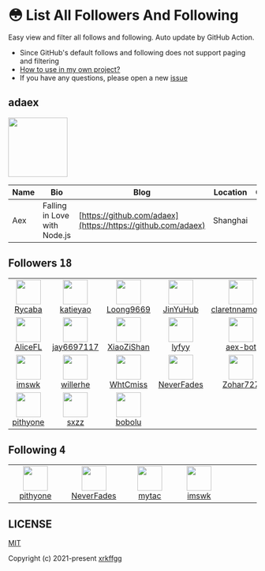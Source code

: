 # 😳 List All Followers And Following

 Easy view and filter all follows and following. Auto update by GitHub Action.

- Since GitHub's default follows and following does not support paging and filtering
- [How to use in my own project?](https://github.com/xrkffgg/list-all-followers-and-following/issues/1)
- If you have any questions, please open a new [issue](https://github.com/xrkffgg/list-all-followers-and-following/issues)

## adaex

<img src="https://avatars.githubusercontent.com/u/29560987?v=4" width="120" />

| Name | Bio | Blog | Location | Company |
| -- | -- | -- | -- | -- |
| Aex | Falling in Love with Node.js | [https://github.com/adaex](https://https://github.com/adaex) | Shanghai | - |

## Followers <kbd>18</kbd>

<table>
  <tr>
    <td width="150" align="center">
      <a href="https://github.com/Rycaba">
        <img src="https://avatars.githubusercontent.com/u/87093969?v=4" width="50" />
        <br />
        Rycaba
      </a>
    </td>
    <td width="150" align="center">
      <a href="https://github.com/katieyao">
        <img src="https://avatars.githubusercontent.com/u/70366320?v=4" width="50" />
        <br />
        katieyao
      </a>
    </td>
    <td width="150" align="center">
      <a href="https://github.com/Loong9669">
        <img src="https://avatars.githubusercontent.com/u/57898409?v=4" width="50" />
        <br />
        Loong9669
      </a>
    </td>
    <td width="150" align="center">
      <a href="https://github.com/JinYuHub">
        <img src="https://avatars.githubusercontent.com/u/46179617?v=4" width="50" />
        <br />
        JinYuHub
      </a>
    </td>
    <td width="150" align="center">
      <a href="https://github.com/claretnnamocha">
        <img src="https://avatars.githubusercontent.com/u/43606892?v=4" width="50" />
        <br />
        claretnnamocha
      </a>
    </td>
  </tr><tr>
    <td width="150" align="center">
      <a href="https://github.com/AliceFL">
        <img src="https://avatars.githubusercontent.com/u/40189366?v=4" width="50" />
        <br />
        AliceFL
      </a>
    </td>
    <td width="150" align="center">
      <a href="https://github.com/jay6697117">
        <img src="https://avatars.githubusercontent.com/u/34409539?v=4" width="50" />
        <br />
        jay6697117
      </a>
    </td>
    <td width="150" align="center">
      <a href="https://github.com/XiaoZiShan">
        <img src="https://avatars.githubusercontent.com/u/33439399?v=4" width="50" />
        <br />
        XiaoZiShan
      </a>
    </td>
    <td width="150" align="center">
      <a href="https://github.com/lyfyy">
        <img src="https://avatars.githubusercontent.com/u/32640311?v=4" width="50" />
        <br />
        lyfyy
      </a>
    </td>
    <td width="150" align="center">
      <a href="https://github.com/aex-bot">
        <img src="https://avatars.githubusercontent.com/u/28971422?v=4" width="50" />
        <br />
        aex-bot
      </a>
    </td>
  </tr><tr>
    <td width="150" align="center">
      <a href="https://github.com/imswk">
        <img src="https://avatars.githubusercontent.com/u/23303044?v=4" width="50" />
        <br />
        imswk
      </a>
    </td>
    <td width="150" align="center">
      <a href="https://github.com/willerhe">
        <img src="https://avatars.githubusercontent.com/u/19788331?v=4" width="50" />
        <br />
        willerhe
      </a>
    </td>
    <td width="150" align="center">
      <a href="https://github.com/WhtCmiss">
        <img src="https://avatars.githubusercontent.com/u/16513083?v=4" width="50" />
        <br />
        WhtCmiss
      </a>
    </td>
    <td width="150" align="center">
      <a href="https://github.com/NeverFades">
        <img src="https://avatars.githubusercontent.com/u/16190010?v=4" width="50" />
        <br />
        NeverFades
      </a>
    </td>
    <td width="150" align="center">
      <a href="https://github.com/Zohar727">
        <img src="https://avatars.githubusercontent.com/u/14219510?v=4" width="50" />
        <br />
        Zohar727
      </a>
    </td>
  </tr><tr>
    <td width="150" align="center">
      <a href="https://github.com/pithyone">
        <img src="https://avatars.githubusercontent.com/u/8215934?v=4" width="50" />
        <br />
        pithyone
      </a>
    </td>
    <td width="150" align="center">
      <a href="https://github.com/sxzz">
        <img src="https://avatars.githubusercontent.com/u/6481596?v=4" width="50" />
        <br />
        sxzz
      </a>
    </td>
    <td width="150" align="center">
      <a href="https://github.com/bobolu">
        <img src="https://avatars.githubusercontent.com/u/2543333?v=4" width="50" />
        <br />
        bobolu
      </a>
    </td>
    <td width="150" align="center">
    </td>
    <td width="150" align="center">
    </td>
  </tr>
</table>

## Following <kbd>4</kbd>

<table>
  <tr>
    <td width="150" align="center">
      <a href="https://github.com/pithyone">
        <img src="https://avatars.githubusercontent.com/u/8215934?v=4" width="50" />
        <br />
        pithyone
      </a>
    </td>
    <td width="150" align="center">
      <a href="https://github.com/NeverFades">
        <img src="https://avatars.githubusercontent.com/u/16190010?v=4" width="50" />
        <br />
        NeverFades
      </a>
    </td>
    <td width="150" align="center">
      <a href="https://github.com/mytac">
        <img src="https://avatars.githubusercontent.com/u/17641146?v=4" width="50" />
        <br />
        mytac
      </a>
    </td>
    <td width="150" align="center">
      <a href="https://github.com/imswk">
        <img src="https://avatars.githubusercontent.com/u/23303044?v=4" width="50" />
        <br />
        imswk
      </a>
    </td>
    <td width="150" align="center">
    </td>
  </tr>
</table>

## LICENSE

[MIT](https://github.com/xrkffgg/list-all-followers-and-following/blob/main/LICENSE)

Copyright (c) 2021-present [xrkffgg](https://github.com/xrkffgg)

